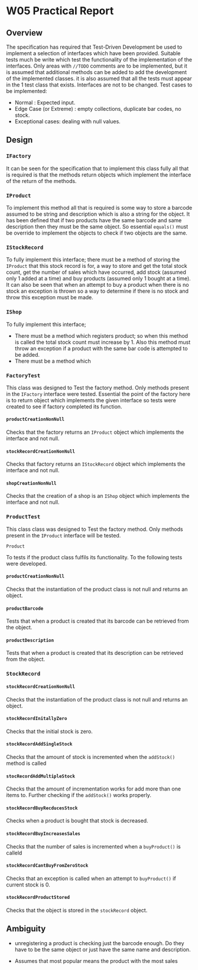 # W05 Practical Report

## Overview

The specification has required that Test-Driven Development be used to implement a selection of interfaces which have been provided. Suitable tests much be write which test the functionality of the implementation of the interfaces. Only areas with `//TODO` comments are to be implemented, but it is assumed that additional methods can be added to add the development of the implemented classes. it is also assumed that all the tests must appear in the 1 test class that exists. Interfaces are not to be changed. Test cases to be implemented:

* Normal : Expected input.
* Edge Case (or Extreme) : empty collections, duplicate bar codes, no stock.
* Exceptional cases: dealing with null values.

## Design

### `IFactory`

It can be seen for the specification that to implement this class fully all that is required is that the methods return objects which implement the interface of the return of the methods.

### `IProduct`

To implement this method all that is required is some way to store a barcode assumed to be string and description which is also a string for the object. It has been defined that if two products have the same barcode and same description then they must be the same object. So essential `equals()` must be override to implement the objects to check if two objects are the same. 

### `IStockRecord`

To fully implement this interface; there must be a method of storing the `IProduct` that this stock record is for, a way to store and get the total stock count, get the number of sales which have occurred, add stock (assumed only 1 added at a time) and buy products (assumed only 1 bought at a time). It can also be seen that when an attempt to buy a product when there is no stock an exception is thrown so a way to determine if there is no stock and throw this exception must be made.

### `IShop`

To fully implement this interface;

* There must be a method which registers product; so when this method is called the total stock count must increase by 1. Also this method must throw an exception if a product with the same bar code is attempted to be added.
* There must be a method which 

### `FactoryTest`

This class was designed to Test the factory method. Only methods present in the `IFactory`  interface were tested.  Essential the point of the factory here is to return object which implements the given interface so tests were created to see if factory completed its function.

#### `productCreationNonNull`

Checks that the factory returns an `IProduct` object which implements the interface and not null.

#### `stockRecordCreationNonNull`

Checks that factory returns an `IStockRecord` object which implements the interface and not null.

#### `shopCreationNonNull`

Checks that the creation of a shop is an `IShop` object which implements the interface and not null.

### `ProductTest`

This class class was designed to Test the factory method. Only methods present in the `IProduct` interface will be tested.

`Product`

To tests if the product class fulfils its functionality. To the following tests were developed.

#### `productCreationNonNull`

Checks that the instantiation of the product class is not null and returns an object.

#### `productBarcode`

Tests that when a product is created that its barcode can be retrieved from the object.

#### `productDescription`

Tests that when a product is created that its description can be retrieved from the object.

### `StockRecord`

#### `stockRecordCreationNonNull`

Checks that the instantiation of the product class is not null and returns an object.

#### `stockRecordInitallyZero`

Checks that the initial stock is zero.

#### `stockRecordAddSingleStock`

Checks that the amount of stock is incremented when the `addStock()` method is called

#### `stocRecordAddMultipleStock`

Checks that the amount of incrementation works for add more than one items to. Further checking if the `addStock()` works properly. 

#### `stockRecordBuyRecducesStock`

Checks when a product is bought that stock is decreased.

#### `stockRecordBuyIncreasesSales`

Checks that the number of sales is incremented when a `buyProduct()` is calleld

#### `stockRecordCantBuyFromZeroStock`

Checks that an exception is called when an attempt to `buyProduct()` if current stock is 0.

#### `stockRecordProductStored`

Checks that the object is stored in the `stockRecord` object.



## Ambiguity

* unregistering a product is checking just the barcode enough. Do they have to be the same object or just have the same name and description.

* Assumes that most popular means the product with the most sales